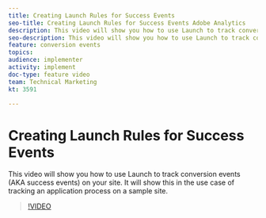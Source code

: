 ```yaml
---
title: Creating Launch Rules for Success Events
seo-title: Creating Launch Rules for Success Events Adobe Analytics
description: This video will show you how to use Launch to track conversion events (AKA success events) on your site. It will show this in the use case of tracking an application process on a sample site.
seo-description: This video will show you how to use Launch to track conversion events (AKA success events) on your site. It will show this in the use case of tracking an application process on a sample site. Adobe Analytics
feature: conversion events
topics: 
audience: implementer
activity: implement
doc-type: feature video
team: Technical Marketing
kt: 3591

---
```


# Creating Launch Rules for Success Events

This video will show you how to use Launch to track conversion events (AKA success events) on your site. It will show this in the use case of tracking an application process on a sample site.

>[!VIDEO](https://video.tv.adobe.com/v/28778/?quality=12)
